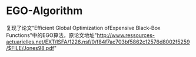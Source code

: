 # EGO-Algorithm
复现了论文“Efficient Global Optimization ofExpensive Black-Box Functions”中的EGO算法，原论文地址"http://www.ressources-actuarielles.net/EXT/ISFA/1226.nsf/0/f84f7ac703bf5862c12576d8002f5259/$FILE/Jones98.pdf"
